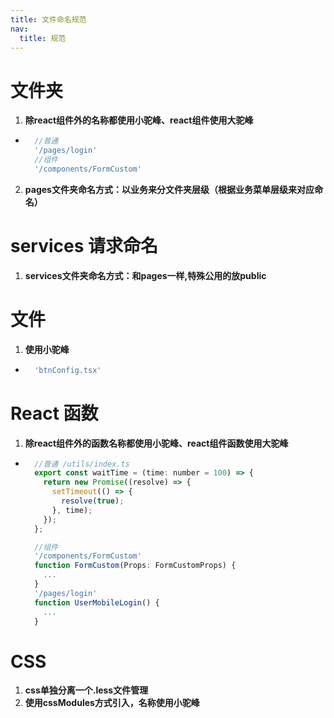 ```yaml
---
title: 文件命名规范
nav:
  title: 规范
---
```


# 文件夹
1. **除react组件外的名称都使用小驼峰、react组件使用大驼峰**
  - ```js
      //普通
      '/pages/login'
      //组件
      '/components/FormCustom'
    ```
2. **pages文件夹命名方式：以业务来分文件夹层级（根据业务菜单层级来对应命名）**

# services 请求命名

1. **services文件夹命名方式：和pages一样,特殊公用的放public**
 

# 文件
1. **使用小驼峰**
  - ```js
      'btnConfig.tsx'
    ```

# React 函数
1. **除react组件外的函数名称都使用小驼峰、react组件函数使用大驼峰**
  - ```js
      //普通 /utils/index.ts
      export const waitTime = (time: number = 100) => {
        return new Promise((resolve) => {
          setTimeout(() => {
            resolve(true);
          }, time);
        });
      };

      //组件
      '/components/FormCustom'
      function FormCustom(Props: FormCustomProps) {
        ...
      }
      '/pages/login'
      function UserMobileLogin() {
        ...
      }
    ```

# CSS
1. **css单独分离一个.less文件管理**
2. **使用cssModules方式引入，名称使用小驼峰**
